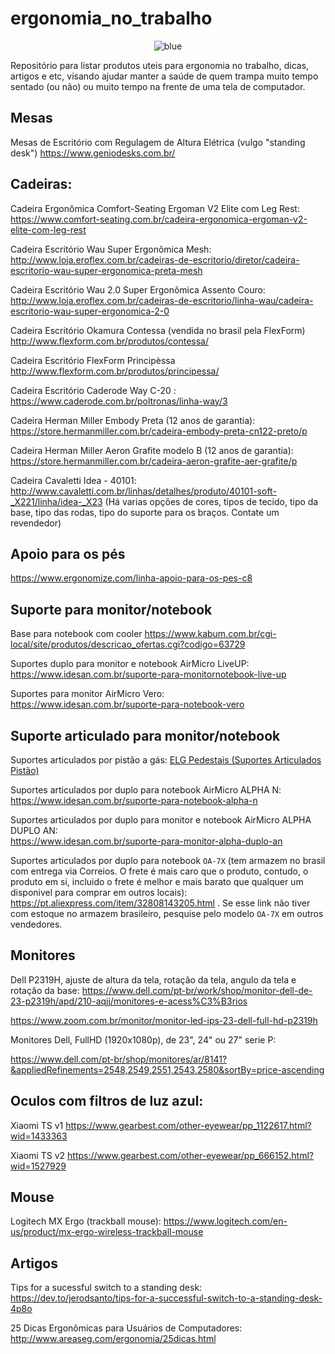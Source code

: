 # ergonomia_no_trabalho

<p align="center">
  <img src="https://raw.githubusercontent.com/luzfcb/ergonomia_no_trabalho/master/blue.png" alt="blue"/>
</p>


Repositório para listar produtos uteis para ergonomia no trabalho, dicas, artigos e etc, visando ajudar manter a saúde de quem trampa muito tempo sentado (ou não) ou muito tempo na frente de uma tela de computador.


## Mesas

Mesas de Escritório com Regulagem de Altura Elétrica (vulgo "standing desk") https://www.geniodesks.com.br/


## Cadeiras:

Cadeira Ergonômica Comfort-Seating Ergoman V2 Elite com Leg Rest: https://www.comfort-seating.com.br/cadeira-ergonomica-ergoman-v2-elite-com-leg-rest

Cadeira Escritório Wau Super Ergonômica Mesh: http://www.loja.eroflex.com.br/cadeiras-de-escritorio/diretor/cadeira-escritorio-wau-super-ergonomica-preta-mesh

Cadeira Escritório Wau 2.0 Super Ergonômica Assento Couro: http://www.loja.eroflex.com.br/cadeiras-de-escritorio/linha-wau/cadeira-escritorio-wau-super-ergonomica-2-0

Cadeira Escritório Okamura Contessa (vendida no brasil pela FlexForm) http://www.flexform.com.br/produtos/contessa/

Cadeira Escritório FlexForm Principèssa http://www.flexform.com.br/produtos/principessa/

Cadeira Escritório Caderode Way C-20 : https://www.caderode.com.br/poltronas/linha-way/3

Cadeira Herman Miller Embody Preta (12 anos de garantia): https://store.hermanmiller.com.br/cadeira-embody-preta-cn122-preto/p

Cadeira Herman Miller Aeron Grafite modelo B (12 anos de garantia): https://store.hermanmiller.com.br/cadeira-aeron-grafite-aer-grafite/p

Cadeira Cavaletti Idea - 40101: http://www.cavaletti.com.br/linhas/detalhes/produto/40101-soft-_X221/linha/idea-_X23  (Há varias opções de cores, tipos de tecido, tipo da base, tipo das rodas, tipo do suporte para os braços. Contate um revendedor)


## Apoio para os pés


https://www.ergonomize.com/linha-apoio-para-os-pes-c8



## Suporte para monitor/notebook

Base para notebook com cooler https://www.kabum.com.br/cgi-local/site/produtos/descricao_ofertas.cgi?codigo=63729

Suportes duplo para monitor e notebook AirMicro LiveUP:  
https://www.idesan.com.br/suporte-para-monitornotebook-live-up


Suportes para monitor AirMicro Vero:  
https://www.idesan.com.br/suporte-para-notebook-vero


## Suporte articulado para monitor/notebook

Suportes articulados por pistão a gás: [ELG Pedestais (Suportes Articulados Pistão)](http://www.elgpedestais.com.br/produtos/suportes/suportes-com-pistao-a-gas/)

Suportes articulados por duplo para notebook AirMicro ALPHA N: 
https://www.idesan.com.br/suporte-para-notebook-alpha-n

Suportes articulados por duplo para monitor e notebook AirMicro ALPHA DUPLO AN:  
https://www.idesan.com.br/suporte-para-monitor-alpha-duplo-an


Suportes articulados por duplo para notebook `OA-7X` (tem armazem no brasil com entrega via Correios. O frete é mais caro que o produto, contudo, o produto em si, incluido o frete é melhor e mais barato que qualquer um disponivel para comprar em outros locais):
https://pt.aliexpress.com/item/32808143205.html . Se esse link não tiver com estoque no armazem brasileiro, pesquise pelo modelo `OA-7X` em outros vendedores.


## Monitores

Dell P2319H, ajuste de altura da tela, rotação da tela, angulo da tela e rotação da base: https://www.dell.com/pt-br/work/shop/monitor-dell-de-23-p2319h/apd/210-aqjj/monitores-e-acess%C3%B3rios

https://www.zoom.com.br/monitor/monitor-led-ips-23-dell-full-hd-p2319h


Monitores Dell, FullHD (1920x1080p), de 23", 24" ou 27" serie P:

https://www.dell.com/pt-br/shop/monitores/ar/8141?&appliedRefinements=2548,2549,2551,2543,2580&sortBy=price-ascending


## Oculos com filtros de luz azul:

 Xiaomi TS v1 https://www.gearbest.com/other-eyewear/pp_1122617.html?wid=1433363
 
 Xiaomi TS v2 https://www.gearbest.com/other-eyewear/pp_666152.html?wid=1527929
 
## Mouse
 
Logitech MX Ergo (trackball mouse): https://www.logitech.com/en-us/product/mx-ergo-wireless-trackball-mouse

## Artigos

Tips for a sucessful switch to a standing desk: https://dev.to/jerodsanto/tips-for-a-successful-switch-to-a-standing-desk-4p8o

25 Dicas Ergonômicas para Usuários de Computadores: http://www.areaseg.com/ergonomia/25dicas.html
